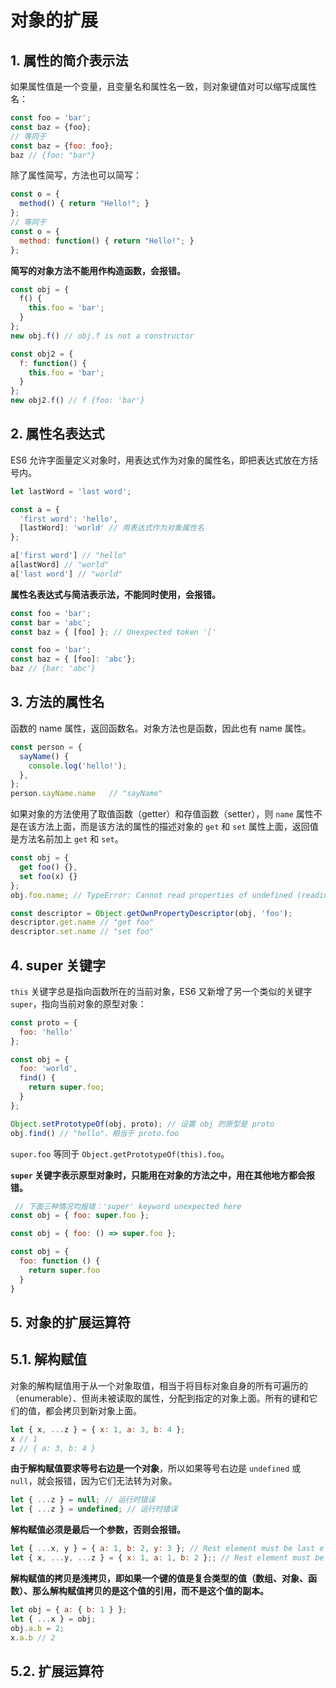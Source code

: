 # 对象的扩展

## 1. 属性的简介表示法

如果属性值是一个变量，且变量名和属性名一致，则对象键值对可以缩写成属性名：

```javascript
const foo = 'bar';
const baz = {foo};
// 等同于
const baz = {foo: foo};
baz // {foo: "bar"}
```

除了属性简写，方法也可以简写：

```javascript
const o = {
  method() { return "Hello!"; }
};
// 等同于
const o = {
  method: function() { return "Hello!"; }
};
```

**简写的对象方法不能用作构造函数，会报错。**

```javascript
const obj = {
  f() {
    this.foo = 'bar';
  }
};
new obj.f() // obj.f is not a constructor

const obj2 = {
  f: function() {
    this.foo = 'bar';
  }
};
new obj2.f() // f {foo: 'bar'}
```

## 2. 属性名表达式

ES6 允许字面量定义对象时，用表达式作为对象的属性名，即把表达式放在方括号内。

```javascript
let lastWord = 'last word';

const a = {
  'first word': 'hello',
  [lastWord]: 'world' // 用表达式作为对象属性名
};

a['first word'] // "hello"
a[lastWord] // "world"
a['last word'] // "world"
```

**属性名表达式与简洁表示法，不能同时使用，会报错。**

```javascript
const foo = 'bar';
const bar = 'abc';
const baz = { [foo] }; // Unexpected token '['

const foo = 'bar';
const baz = { [foo]: 'abc'};
baz // {bar: 'abc'}
```

## 3. 方法的属性名

函数的 name 属性，返回函数名。对象方法也是函数，因此也有 name 属性。

```javascript
const person = {
  sayName() {
    console.log('hello!');
  },
};
person.sayName.name   // "sayName"
```

如果对象的方法使用了取值函数（getter）和存值函数（setter），则 `name` 属性不是在该方法上面，而是该方法的属性的描述对象的 `get` 和 `set` 属性上面，返回值是方法名前加上 `get` 和 `set`。

```javascript
const obj = {
  get foo() {},
  set foo(x) {}
};
obj.foo.name; // TypeError: Cannot read properties of undefined (reading 'name')

const descriptor = Object.getOwnPropertyDescriptor(obj, 'foo');
descriptor.get.name // "get foo"
descriptor.set.name // "set foo"
```

## 4. super 关键字

`this` 关键字总是指向函数所在的当前对象，ES6 又新增了另一个类似的关键字 `super`，指向当前对象的原型对象：

```javascript
const proto = {
  foo: 'hello'
};

const obj = {
  foo: 'world',
  find() {
    return super.foo;
  }
};

Object.setPrototypeOf(obj, proto); // 设置 obj 的原型是 proto
obj.find() // "hello"，相当于 proto.foo
```

`super.foo` 等同于 `Object.getPrototypeOf(this).foo`。

**`super` 关键字表示原型对象时，只能用在对象的方法之中，用在其他地方都会报错。**

```javascript
 // 下面三种情况均报错：'super' keyword unexpected here
const obj = { foo: super.foo };

const obj = { foo: () => super.foo };

const obj = {
  foo: function () {
    return super.foo
  }
}
```

## 5. 对象的扩展运算符

## 5.1. 解构赋值

对象的解构赋值用于从一个对象取值，相当于将目标对象自身的所有可遍历的（enumerable）、但尚未被读取的属性，分配到指定的对象上面。所有的键和它们的值，都会拷贝到新对象上面。

```javascript
let { x, ...z } = { x: 1, a: 3, b: 4 };
x // 1
z // { a: 3, b: 4 }
```

**由于解构赋值要求等号右边是一个对象**，所以如果等号右边是 `undefined` 或 `null`，就会报错，因为它们无法转为对象。

```javascript
let { ...z } = null; // 运行时错误
let { ...z } = undefined; // 运行时错误
```

**解构赋值必须是最后一个参数，否则会报错。**

```javascript
let { ...x, y } = { a: 1, b: 2, y: 3 }; // Rest element must be last element
let { x, ...y, ...z } = { x: 1, a: 1, b: 2 };; // Rest element must be last element
```

**解构赋值的拷贝是浅拷贝，即如果一个键的值是复合类型的值（数组、对象、函数）、那么解构赋值拷贝的是这个值的引用，而不是这个值的副本。**

```javascript
let obj = { a: { b: 1 } };
let { ...x } = obj;
obj.a.b = 2;
x.a.b // 2
```

## 5.2. 扩展运算符

